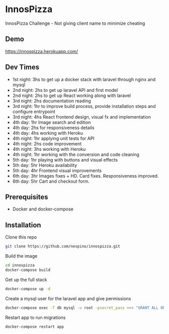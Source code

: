 # InnosPizza
InnosPizza Challenge - Not giving client name to minimize cheating

## Demo
https://innospizza.herokuapp.com/

## Dev Times

- 1st night: 3hs to get up a docker stack with laravel through nginx and mysql
- 2nd night: 2hs to get up laravel API and first model
- 2nd night: 2hs to get up React working along with laravel
- 3rd night: 2hs documentation reading
- 3rd night: 1hr to improve build process, provide installation steps and configure entrypoint
- 3rd night: 4hs React frontend design, visual fx and implementation
- 4th day: 1hr Image search and edition
- 4th day: 2hs for responsiveness details
- 4th day: 4hs working with Heroku
- 4th night: 1hr applying unit tests for API
- 4th night: 2hs code improvement
- 4th night: 3hs working with Heroku
- 4th night: 1hr working with the conversion and code cleaning
- 5th day: 1hr playing with buttons and visual effects
- 5th day: 5hr Heroku availability
- 5th day: 4hr Frontend visual improvements
- 6th day: 3hr Images fixes + HD. Card fixes. Responsiveness improved.
- 6th day: 5hr Cart and checkout form.


## Prerequisites

- Docker and docker-compose

## Installation

Clone this repo
```bash
git clone https://github.com/nespino/innospizza.git
```

Build the image
```bash
cd innospizza
docker-compose build
```

Get up the full stack
```bash
docker-compose up -d
```

Create a mysql user for the laravel app and give permissions
```bash
docker-compose exec -T db mysql -u root -psecret_pass <<< "GRANT ALL ON laravel.* TO 'laraveluser'@'%' IDENTIFIED BY 'user_password'; FLUSH PRIVILEGES;"
```

Restart app to run migrations
```bash
docker-compose restart app
```







